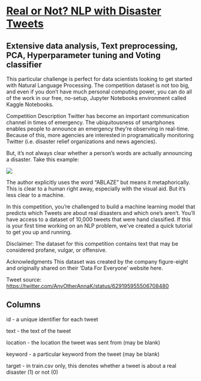 # [Real or Not? NLP with Disaster Tweets](https://www.kaggle.com/c/nlp-getting-started)

## Extensive data analysis, Text preprocessing, PCA, Hyperparameter tuning and Voting classifier

This particular challenge is perfect for data scientists looking to get started with Natural Language Processing. The competition dataset is not too big, and even if you don’t have much personal computing power, you can do all of the work in our free, no-setup, Jupyter Notebooks environment called Kaggle Notebooks.

Competition Description
Twitter has become an important communication channel in times of emergency.
The ubiquitousness of smartphones enables people to announce an emergency they’re observing in real-time. Because of this, more agencies are interested in programatically monitoring Twitter (i.e. disaster relief organizations and news agencies).

But, it’s not always clear whether a person’s words are actually announcing a disaster. Take this example:

![](https://storage.googleapis.com/kaggle-media/competitions/tweet_screenshot.png)

The author explicitly uses the word “ABLAZE” but means it metaphorically. This is clear to a human right away, especially with the visual aid. But it’s less clear to a machine.

In this competition, you’re challenged to build a machine learning model that predicts which Tweets are about real disasters and which one’s aren’t. You’ll have access to a dataset of 10,000 tweets that were hand classified. If this is your first time working on an NLP problem, we've created a quick tutorial to get you up and running.

Disclaimer: The dataset for this competition contains text that may be considered profane, vulgar, or offensive.

Acknowledgments
This dataset was created by the company figure-eight and originally shared on their ‘Data For Everyone’ website here.

Tweet source: https://twitter.com/AnyOtherAnnaK/status/629195955506708480

## Columns

id - a unique identifier for each tweet

text - the text of the tweet

location - the location the tweet was sent from (may be blank)

keyword - a particular keyword from the tweet (may be blank)

target - in train.csv only, this denotes whether a tweet is about a real disaster (1) or not (0)

